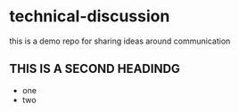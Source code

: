 # technical-discussion
this is a demo repo for sharing ideas around communication


## THIS IS A SECOND HEADINDG

* one
* two
